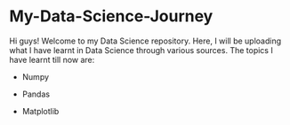 # My-Data-Science-Journey
Hi guys! Welcome to my Data Science repository.
Here, I will be uploading what I have learnt in Data Science through various sources.
The topics I have learnt till now are:
- Numpy
* Pandas
+ Matplotlib
